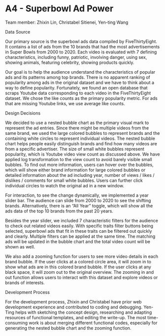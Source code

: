 # A4 - Superbowl Ad Power
Team member: Zhixin Lin, Christabel Sitienei, Yen-ting Wang

Data Source

Our primary source is the superbowl ads data compiled by FiveThirtyEight. It contains a list of ads from the 10 brands that had the most advertisements in Super Bowls from 2000 to 2020. Each video is evaluated with 7 defining characteristics, including funny, patriotic, involving danger, using sex, showing animals, featuring celebrity, showing products quickly. 

Our goal is to help the audience understand the characteristics of popular ads and its patterns among top brands. There is no apparent ranking of popularity among ads in the original dataset and we have to think about a way to define popularity. Fortunately, we found an open database that scraps Youtube data corresponding to each video in the FiveThirtyEight dataset. We chose the like counts as the primary popularity metric. For ads that are missing Youtube links, we use average like counts.

Design Decisions

We decided to use a nested bubble chart as the primary visual mark to represent the ad entries. Since there might be multiple videos from the same brand, we used the large colored bubbles to represent brands and the containing white circles to represent individual videos. The nested bubble chart helps people easily distinguish brands and find how many videos are from a specific advertiser. The size of small white bubbles represent popularity, which is Youtube video view count as discussed above. We have applied log transformation to the view count to avoid barely visible small bubbles. To find out more information, users can hover over the bubbles, which will show either brand information for large colored bubbles or detailed information about the ad including year, number of views / likes / dislikes / comments for small white bubbles. Users can further click individual circles to watch the original ad in a new window.

For interaction, to see the change dynamically, we implemented a year slider bar. The audience can slide from 2000 to 2020 to see the shifting brands. Alternatively, there is an “All Year” toggle, which will show all the ads data of the top 10 brands from the past 20 years.

Besides the year slider,  we included 7 characteristic filters for the audience to check out related videos easily. With specific traits filter buttons being selected, superbowl ads that fit in these traits can be filtered out quickly and clearly. Multiple filters can be applied at the same time. The matching ads will be updated in the bubble chart and the total video count will be shown as well.

We also add a zooming function for users to see more video details in each brand bubble. If the user clicks at a colored circle area, it will zoom in to show what ads are in this colored brand bubble. If the user clicks at any black space, it will zoom out to the original overview. The zooming in and out function allows users to interact with this dataset and explore videos or brands of interests.

Development Process

For the development process, Zhixin and Christabel have prior web development experience and contributed to coding and debugging. Yen-Ting helps with sketching the concept design, researching and adapting resources of functional templates, and editing the write-up. The most time-consuming work is about merging different functional codes, especially for generating the nested bubble chart and the zooming function.
